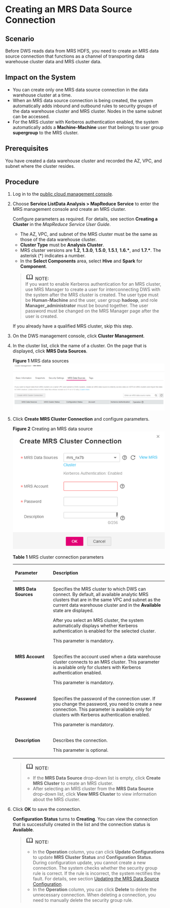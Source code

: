 # Creating an MRS Data Source Connection<a name="dws_01_0057"></a>

## Scenario<a name="section31806539111657"></a>

Before DWS reads data from MRS HDFS, you need to create an MRS data source connection that functions as a channel of transporting data warehouse cluster data and MRS cluster data.

## Impact on the System<a name="section6669021616559"></a>

-   You can create only one MRS data source connection in the data warehouse cluster at a time.
-   When an MRS data source connection is being created, the system automatically adds inbound and outbound rules to security groups of the data warehouse cluster and MRS cluster. Nodes in the same subnet can be accessed.
-   For the MRS cluster with Kerberos authentication enabled, the system automatically adds a  **Machine-Machine**  user that belongs to user group  **supergroup**  to the MRS cluster.

## Prerequisites<a name="section45940751111911"></a>

You have created a data warehouse cluster and recorded the AZ, VPC, and subnet where the cluster resides.

## Procedure<a name="section4276196111818"></a>

1.  Log in to the  [public cloud management console](https://console.otc.t-systems.com).
2.  Choose  **Service ListData Analysis \> MapReduce Service**  to enter the MRS management console and create an MRS cluster.

    Configure parameters as required. For details, see section  **Creating a Cluster**  in the  _MapReduce Service User Guide_.

    -   The AZ, VPC, and subnet of the MRS cluster must be the same as those of the data warehouse cluster.
    -   **Cluster Type**  must be  **Analysis Cluster**.
    -   MRS cluster versions are  **1.2**,  **1.3.0**,  **1.5.0**,  **1.5.1**,  **1.6.\***, and  **1.7.\***. The asterisk \(\*\) indicates a number.
    -   In the  **Select Components**  area, select  **Hive**  and  **Spark**  for  **Component**.

    >![](public_sys-resources/icon-note.gif) **NOTE:**   
    >If you want to enable Kerberos authentication for an MRS cluster, use MRS Manager to create a user for interconnecting DWS with the system after the MRS cluster is created. The user type must be  **Human-Machine**  and the user, user group  **hadoop**, and role  **Manager\_administrator**  must be bound together. The user password must be changed on the MRS Manager page after the user is created.  

    If you already have a qualified MRS cluster, skip this step.

3.  On the DWS management console, click  **Cluster Management**.
4.  In the cluster list, click the name of a cluster. On the page that is displayed, click  **MRS Data Sources**.

    **Figure  1**  MRS data sources<a name="fig2433591263"></a>  
    ![](figures/mrs-data-sources.png "mrs-data-sources")

5.  Click  **Create MRS Cluster Connection**  and configure parameters.

    **Figure  2**  Creating an MRS data source<a name="fig0326122215819"></a>  
    ![](figures/creating-an-mrs-data-source.png "creating-an-mrs-data-source")

    **Table  1**  MRS cluster connection parameters

    <a name="table23910031142621"></a>
    <table><thead align="left"><tr id="row53231825142621"><th class="cellrowborder" valign="top" width="25%" id="mcps1.2.3.1.1"><p id="p17077205142621"><a name="p17077205142621"></a><a name="p17077205142621"></a><strong id="b84235270692541"><a name="b84235270692541"></a><a name="b84235270692541"></a>Parameter</strong></p>
    </th>
    <th class="cellrowborder" valign="top" width="75%" id="mcps1.2.3.1.2"><p id="p41076347142621"><a name="p41076347142621"></a><a name="p41076347142621"></a><strong id="b842352706191716"><a name="b842352706191716"></a><a name="b842352706191716"></a>Description</strong></p>
    </th>
    </tr>
    </thead>
    <tbody><tr id="row14104303142621"><td class="cellrowborder" valign="top" width="25%" headers="mcps1.2.3.1.1 "><p id="p1597924142621"><a name="p1597924142621"></a><a name="p1597924142621"></a><strong id="b842352706142052"><a name="b842352706142052"></a><a name="b842352706142052"></a>MRS Data Sources</strong></p>
    </td>
    <td class="cellrowborder" valign="top" width="75%" headers="mcps1.2.3.1.2 "><p id="p62323042142621"><a name="p62323042142621"></a><a name="p62323042142621"></a>Specifies the MRS cluster to which DWS can connect. By default, all available analytic MRS clusters that are in the same VPC and subnet as the current data warehouse cluster and in the <strong id="b84235270621816"><a name="b84235270621816"></a><a name="b84235270621816"></a>Available</strong> state are displayed.</p>
    <p id="p14147512557"><a name="p14147512557"></a><a name="p14147512557"></a>After you select an MRS cluster, the system automatically displays whether Kerberos authentication is enabled for the selected cluster.</p>
    <p id="p27553945143210"><a name="p27553945143210"></a><a name="p27553945143210"></a>This parameter is mandatory.</p>
    </td>
    </tr>
    <tr id="row22977368142941"><td class="cellrowborder" valign="top" width="25%" headers="mcps1.2.3.1.1 "><p id="p49227482142941"><a name="p49227482142941"></a><a name="p49227482142941"></a><strong id="b842352706142030"><a name="b842352706142030"></a><a name="b842352706142030"></a>MRS Account</strong></p>
    </td>
    <td class="cellrowborder" valign="top" width="75%" headers="mcps1.2.3.1.2 "><p id="p28003121142941"><a name="p28003121142941"></a><a name="p28003121142941"></a>Specifies the account used when a data warehouse cluster connects to an MRS cluster. This parameter is available only for clusters with Kerberos authentication enabled.</p>
    <p id="p53685662143230"><a name="p53685662143230"></a><a name="p53685662143230"></a>This parameter is mandatory.</p>
    </td>
    </tr>
    <tr id="row65192618142942"><td class="cellrowborder" valign="top" width="25%" headers="mcps1.2.3.1.1 "><p id="p46110714142942"><a name="p46110714142942"></a><a name="p46110714142942"></a><strong id="b842352706142026"><a name="b842352706142026"></a><a name="b842352706142026"></a>Password</strong></p>
    </td>
    <td class="cellrowborder" valign="top" width="75%" headers="mcps1.2.3.1.2 "><p id="p43980334142942"><a name="p43980334142942"></a><a name="p43980334142942"></a>Specifies the password of the connection user. If you change the password, you need to create a new connection. This parameter is available only for clusters with Kerberos authentication enabled.</p>
    <p id="p62811050143239"><a name="p62811050143239"></a><a name="p62811050143239"></a>This parameter is mandatory.</p>
    </td>
    </tr>
    <tr id="row895856614324"><td class="cellrowborder" valign="top" width="25%" headers="mcps1.2.3.1.1 "><p id="p5455528514324"><a name="p5455528514324"></a><a name="p5455528514324"></a><strong id="b842352706142022"><a name="b842352706142022"></a><a name="b842352706142022"></a>Description</strong></p>
    </td>
    <td class="cellrowborder" valign="top" width="75%" headers="mcps1.2.3.1.2 "><p id="p5690199714324"><a name="p5690199714324"></a><a name="p5690199714324"></a>Describes the connection.</p>
    <p id="p36233189143252"><a name="p36233189143252"></a><a name="p36233189143252"></a>This parameter is optional.</p>
    </td>
    </tr>
    </tbody>
    </table>

    >![](public_sys-resources/icon-note.gif) **NOTE:**   
    >-   If the  **MRS Data Source**  drop-down list is empty, click  **Create MRS Cluster**  to create an MRS cluster.  
    >-   After selecting an MRS cluster from the  **MRS Data Source**  drop-down list, click  **View MRS Cluster**  to view information about the MRS cluster.  

6.  Click  **OK**  to save the connection.

    **Configuration Status**  turns to  **Creating**. You can view the connection that is successfully created in the list and the connection status is  **Available**.

    >![](public_sys-resources/icon-note.gif) **NOTE:**   
    >-   In the  **Operation**  column, you can click  **Update Configurations**  to update  **MRS Cluster Status**  and  **Configuration Status**. During configuration update, you cannot create a new connection. The system checks whether the security group rule is correct. If the rule is incorrect, the system rectifies the fault. For details, see section  [Updating the MRS Data Source Configuration](updating-the-mrs-data-source-configuration.md).  
    >-   In the  **Operation**  column, you can click  **Delete**  to delete the unnecessary connection. When deleting a connection, you need to manually delete the security group rule.  


